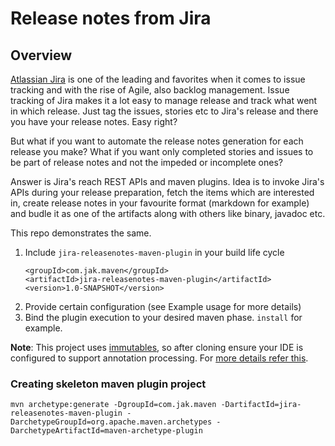 # Release notes from Jira

## Overview
[Atlassian Jira](https://www.atlassian.com/software/jira) is one of the leading and favorites when it comes to issue tracking
and with the rise of Agile, also backlog management. Issue tracking of Jira makes it a lot easy to manage release and track
what went in which release. Just tag the issues, stories etc to Jira's release and there you have your release notes. Easy right?

But what if you want to automate the release notes generation for each release you make? What if you want only completed stories 
and issues to be part of release notes and not the impeded or incomplete ones? 

Answer is Jira's reach REST APIs and maven plugins. Idea is to invoke Jira's APIs during your release preparation, fetch the 
items which are interested in, create release notes in your favourite format (markdown for example) and budle it as one of the
artifacts along with others like binary, javadoc etc. 

This repo demonstrates the same. 
1. Include `jira-releasenotes-maven-plugin` in your build life cycle
   ```
   <groupId>com.jak.maven</groupId>
   <artifactId>jira-releasenotes-maven-plugin</artifactId>
   <version>1.0-SNAPSHOT</version>
   ``` 
2. Provide certain configuration (see Example usage for more details)
3. Bind the plugin execution to your desired maven phase. `install` for example.

**Note**: This project uses [immutables](https://immutables.github.io/), so after cloning ensure your IDE is configured to support
annotation processing. For [more details refer this](https://immutables.github.io/apt.html). 

### Creating skeleton maven plugin project
```
mvn archetype:generate -DgroupId=com.jak.maven -DartifactId=jira-releasenotes-maven-plugin -DarchetypeGroupId=org.apache.maven.archetypes -DarchetypeArtifactId=maven-archetype-plugin
```